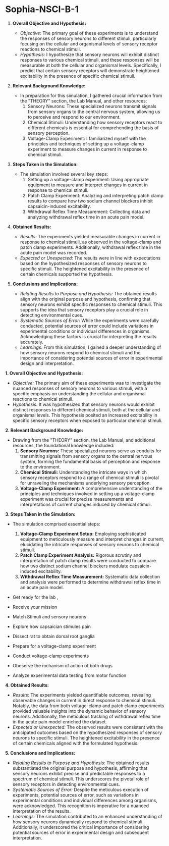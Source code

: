 # Sophia-NSCI-B-1
1. **Overall Objective and Hypothesis:**
   - *Objective:* The primary goal of these experiments is to understand the responses of sensory neurons to different stimuli, particularly focusing on the cellular and organismal levels of sensory receptor reactions to chemical stimuli. 
   - *Hypothesis:* I hypothesize that sensory neurons will exhibit distinct responses to various chemical stimuli, and these responses will be measurable at both the cellular and organismal levels. Specifically, I predict that certain sensory receptors will demonstrate heightened excitability in the presence of specific chemical stimuli.

2. **Relevant Background Knowledge:**
   - In preparation for this simulation, I gathered crucial information from the "THEORY" section, the Lab Manual, and other resources:
      1. Sensory Neurons: These specialized neurons transmit signals from sensory organs to the central nervous system, allowing us to perceive and respond to our environment.
      2. Chemical Stimuli: Understanding how sensory receptors react to different chemicals is essential for comprehending the basis of sensory perception.
      3. Voltage-Clamp Experiment: I familiarized myself with the principles and techniques of setting up a voltage-clamp experiment to measure changes in current in response to chemical stimuli.

3. **Steps Taken in the Simulation:**
   - The simulation involved several key steps:
      1. Setting up a voltage-clamp experiment: Using appropriate equipment to measure and interpret changes in current in response to chemical stimuli.
      2. Patch Clamp Experiment: Analyzing and interpreting patch clamp results to compare how two sodium channel blockers inhibit capsaicin-induced excitability.
      3. Withdrawal Reflex Time Measurement: Collecting data and analyzing withdrawal reflex time in an acute pain model.

4. **Obtained Results:**
   - *Results:* The experiments yielded measurable changes in current in response to chemical stimuli, as observed in the voltage-clamp and patch clamp experiments. Additionally, withdrawal reflex time in the acute pain model was recorded.
   - *Expected or Unexpected:* The results were in line with expectations based on the hypothesized responses of sensory neurons to specific stimuli. The heightened excitability in the presence of certain chemicals supported the hypothesis.

5. **Conclusions and Implications:**
   - *Relating Results to Purpose and Hypothesis:* The obtained results align with the original purpose and hypothesis, confirming that sensory neurons exhibit specific responses to chemical stimuli. This supports the idea that sensory receptors play a crucial role in detecting environmental cues.
   - *Systematic Sources of Error:* While the experiments were carefully conducted, potential sources of error could include variations in experimental conditions or individual differences in organisms. Acknowledging these factors is crucial for interpreting the results accurately.
   - *Learnings:* From this simulation, I gained a deeper understanding of how sensory neurons respond to chemical stimuli and the importance of considering potential sources of error in experimental design and interpretation.
  



**1. Overall Objective and Hypothesis:**
   - *Objective:* The primary aim of these experiments was to investigate the nuanced responses of sensory neurons to various stimuli, with a specific emphasis on understanding the cellular and organismal reactions to chemical stimuli.
   - *Hypothesis:* It was hypothesized that sensory neurons would exhibit distinct responses to different chemical stimuli, both at the cellular and organismal levels. This hypothesis posited an increased excitability in specific sensory receptors when exposed to particular chemical stimuli.

**2. Relevant Background Knowledge:**
   - Drawing from the "THEORY" section, the Lab Manual, and additional resources, the foundational knowledge included:
      1. **Sensory Neurons:** These specialized neurons serve as conduits for transmitting signals from sensory organs to the central nervous system, forming the fundamental basis of perception and response to the environment.
      2. **Chemical Stimuli:** Understanding the intricate ways in which sensory receptors respond to a range of chemical stimuli is pivotal for unraveling the mechanisms underlying sensory perception.
      3. **Voltage-Clamp Experiment:** A comprehensive understanding of the principles and techniques involved in setting up a voltage-clamp experiment was crucial for precise measurements and interpretations of current changes induced by chemical stimuli.

**3. Steps Taken in the Simulation:**
   - The simulation comprised essential steps:
      1. **Voltage-Clamp Experiment Setup:** Employing sophisticated equipment to meticulously measure and interpret changes in current, elucidating the intricate responses of sensory neurons to chemical stimuli.
      2. **Patch Clamp Experiment Analysis:** Rigorous scrutiny and interpretation of patch clamp results were conducted to compare how two distinct sodium channel blockers modulate capsaicin-induced excitability.
      3. **Withdrawal Reflex Time Measurement:** Systematic data collection and analysis were performed to determine withdrawal reflex time in an acute pain model.
    
- Get ready for the lab ,
- Receive your mission
- Match Stimuli and sensory neurons
- Explore how capsaician stimules pain
- Dissect rat to obtain dorsal root ganglia
- Prepare for a voltage-clamp experiment
- Conduct voltage-clamp experiments
- Obeserve the mchanism of action of both drugs
- Analyze experimental data testing from motor function





**4. Obtained Results:**
   - *Results:* The experiments yielded quantifiable outcomes, revealing observable changes in current in direct response to chemical stimuli. Notably, the data from both voltage-clamp and patch clamp experiments provided valuable insights into the dynamic behavior of sensory neurons. Additionally, the meticulous tracking of withdrawal reflex time in the acute pain model enriched the dataset.
   - *Expected or Unexpected:* The observed results were consistent with the anticipated outcomes based on the hypothesized responses of sensory neurons to specific stimuli. The heightened excitability in the presence of certain chemicals aligned with the formulated hypothesis.

**5. Conclusions and Implications:**
   - *Relating Results to Purpose and Hypothesis:* The obtained results substantiated the original purpose and hypothesis, affirming that sensory neurons exhibit precise and predictable responses to a spectrum of chemical stimuli. This underscores the pivotal role of sensory receptors in detecting environmental cues.
   - *Systematic Sources of Error:* Despite the meticulous execution of experiments, potential sources of error, such as variations in experimental conditions and individual differences among organisms, were acknowledged. This recognition is imperative for a nuanced interpretation of the results.
   - *Learnings:* The simulation contributed to an enhanced understanding of how sensory neurons dynamically respond to chemical stimuli. Additionally, it underscored the critical importance of considering potential sources of error in experimental design and subsequent interpretation.
